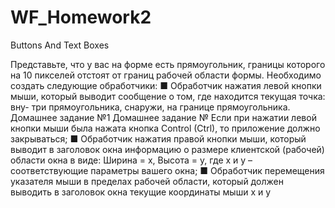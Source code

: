 # WF_Homework2
Buttons And Text Boxes

Представьте, что у вас на форме есть прямоугольник, границы которого на 10 пикселей отстоят от границ рабочей области формы. Необходимо создать следующие обработчики:
 ■ Обработчик нажатия левой кнопки мыши, который выводит сообщение о том, где находится текущая точка: вну- три прямоугольника, снаружи, на границе прямоугольника. Домашнее задание №1 Домашнее задание № Если при нажатии левой кнопки мыши была нажата кнопка Control (Ctrl), то приложение должно закрываться; 
■ Обработчик нажатия правой кнопки мыши, который выводит в заголовок окна информацию о размере клиентской (рабочей) области окна в виде: Ширина = x, Высота = y, где x и y – соответствующие параметры вашего окна; 
■ Обработчик перемещения указателя мыши в пределах рабочей области, который должен выводить в заголовок окна текущие координаты мыши x и y
